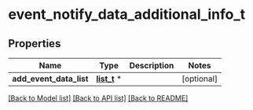 # event_notify_data_additional_info_t

## Properties
Name | Type | Description | Notes
------------ | ------------- | ------------- | -------------
**add_event_data_list** | [**list_t**](event_notify_data.md) \* |  | [optional] 

[[Back to Model list]](../README.md#documentation-for-models) [[Back to API list]](../README.md#documentation-for-api-endpoints) [[Back to README]](../README.md)



